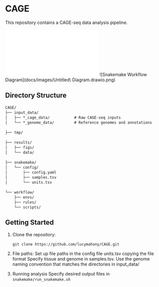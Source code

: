 # CAGE

This repository contains a CAGE-seq data analysis pipeline.


![Snakemake Workflow Diagram](docs/images/snakemake_pipeline.drawio.pdf)
![Snakemake Workflow Diagram](docs/images/Untitled\ Diagram.drawio.png)
## Directory Structure

```
CAGE/
├── input_data/
│   ├── *_cage_data/           # Raw CAGE-seq inputs
│   └── *_genome_data/         # Reference genomes and annotations

├── tmp/         

├── results/
│   ├── figs/                  
│   └── data/                 

├── snakemake/
│   └── config/
│       ├── config.yaml       
│       ├── samples.tsv       
│       └── units.tsv         

└── workflow/
    ├── envs/                  
    ├── rules/                
    └── scripts/            
```

## Getting Started

1. Clone the repository:
   ```
   git clone https://github.com/lucymahony/CAGE.git
   ```
2. File paths:
    Set up file paths in the config file units.tsv copying the file format
    Specify tissue and genome in samples.tsv. Use the genome naming convention that matches the directories in input_data/

3. Running analysis
    Specify desired output files in `snakemake/run_snakemake.sh`
